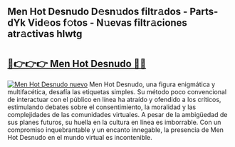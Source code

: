 ## Men Hot Desnudo D𝚎sn𝚞dos filtr𝚊dos - Parts-dYk Vid𝚎os f𝚘tos - N𝚞evas filtr𝚊ciones atr𝚊ctivas hIwtg

# <h2><a href="http://mb1b52.tromn.icu/?c=Men+Hot+Desnudo">🔗👉👉👉 Men Hot Desnudo 🔗🔗</a></h2>

[![Men Hot Desnudo nuevo](https://i.imgur.com/pEAQMta.gif)](http://mb1b52.tromn.icu/?c=Men+Hot+Desnudo)
Men Hot Desnudo, una figura enigmática y multifacética, desafía las etiquetas simples. Su método poco convencional de interactuar con el público en línea ha atraído y ofendido a los críticos, estimulando debates sobre el consentimiento, la moralidad y las complejidades de las comunidades virtuales. A pesar de la ambigüedad de sus planes futuros, su huella en la cultura en línea es imborrable. Con un compromiso inquebrantable y un encanto innegable, la presencia de Men Hot Desnudo en el mundo virtual es incontenible.
